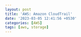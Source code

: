 ```yaml
---
layout: post
title: 'AWS: Amazon CloudTrail'
date: '2023-03-05 12:41:56 +0530'
categories: [AWS]
tags: [aws, storage]
---
```

